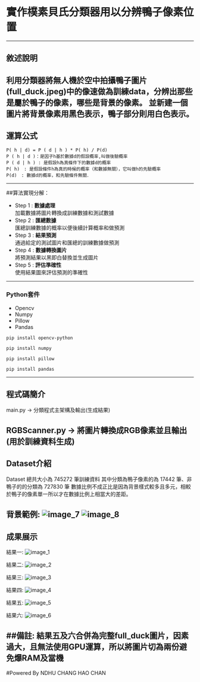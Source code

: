 # 實作樸素貝氏分類器用以分辨鴨子像素位置 
---
## 敘述說明
利用分類器將無人機於空中拍攝鴨子圖片(full_duck.jpeg)中的像速做為訓練data，分辨出那些是屬於鴨子的像素，哪些是背景的像素。
並新建一個圖片將背景像素用黑色表示，鴨子部分則用白色表示。
---
## 運算公式
```
P( h | d) = P ( d | h ) * P( h) / P(d)
P ( h | d )：是因子h基於數據d的假設概率,叫做後驗概率
P ( d | h ) : 是假設h為真條件下的數據d的概率
P( h)　: 是假設條件h為真的時候的概率（和數據無關），它叫做h的先驗概率
P(d)　: 數據d的概率，和先驗條件無關．
```
---
##算法實現分解：
* Step 1 : **數據處理**  
加載數據將圖片轉換成訓練數據和測試數據 
* Step 2 : **匯總數據**  
匯總訓練數據的概率以便後續計算概率和做預測 
* Step 3 : **結果預測**  
通過給定的測試圖片和匯總的訓練數據做預測
* Step 4 : **數據轉換圖片**  
將預測結果以黑即白替換並生成圖片 
* Step 5 : **評估準確性**  
使用結果圖來評估預測的準確性     
---   
### Python套件
*   Opencv
*   Numpy
*	Pillow
*	Pandas
```
pip install opencv-python
```
```
pip install numpy
```
```
pip install pillow
```
```
pip install pandas
```
---
## 程式碼簡介

main.py -> 分類程式主架構及輸出(生成結果)

RGBScanner.py ->  將圖片轉換成RGB像素並且輸出(用於訓練資料生成)
---
## Dataset介紹

Dataset 總共大小為 745272 筆訓練資料
其中分類為鴨子像素的為 17442 筆、非鴨子的的分類為 727830 筆
數據比例不成正比是因為背景樣式較多且多元，相較於鴨子的像素單一所以才在數據比例上相當大的差距。

背景範例:
![image_7](https://github.com/Aaron-Ace/DuckRecognition/blob/041f8763aff1ec247da84d07870cea3dd8f7e380/image/background.jpg)
![image_8](https://github.com/Aaron-Ace/DuckRecognition/blob/041f8763aff1ec247da84d07870cea3dd8f7e380/image/background1.jpg)
---
## 成果展示

結果一:
![image_1](https://github.com/Aaron-Ace/DuckRecognition/blob/aecd29b5be79de4b4f376ae012f07a482b948979/result/duck_1.jpeg)

結果二:
![image_2](https://github.com/Aaron-Ace/DuckRecognition/blob/aecd29b5be79de4b4f376ae012f07a482b948979/result/duck_2.jpeg)

結果三:
![image_3](https://github.com/Aaron-Ace/DuckRecognition/blob/aecd29b5be79de4b4f376ae012f07a482b948979/result/duck_3.jpeg)

結果四:
![image_4](https://github.com/Aaron-Ace/DuckRecognition/blob/aecd29b5be79de4b4f376ae012f07a482b948979/result/duck_4.jpeg)

結果五:
![image_5](https://github.com/Aaron-Ace/DuckRecognition/blob/aecd29b5be79de4b4f376ae012f07a482b948979/result/full_duck_1.jpeg)

結果六:
![image_6](https://github.com/Aaron-Ace/DuckRecognition/blob/aecd29b5be79de4b4f376ae012f07a482b948979/result/full_duck_2.jpeg)

##備註:
結果五及六合併為完整full_duck圖片，因素過大，且無法使用GPU運算，所以將圖片切為兩份避免爆RAM及當機
---
#Powered By NDHU CHANG HAO CHAN